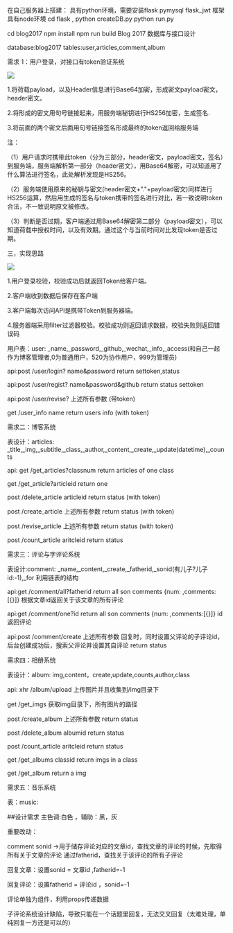 在自己服务器上搭建：
具有python环境，需要安装flask pymysql flask_jwt 框架具有node环境
cd flask ,
python createDB.py
python run.py

cd blog2017
npm install
npm run build
Blog 2017 数据库与接口设计

database:blog2017 tables:user,articles,comment,album

需求 1：用户登录，对接口有token验证系统

![](http://img.blog.csdn.net/20160723154518396?watermark/2/text/aHR0cDovL2Jsb2cuY3Nkbi5uZXQv/font/5a6L5L2T/fontsize/400/fill/I0JBQkFCMA==/dissolve/70/gravity/Center)

1.将荷载payload，以及Header信息进行Base64加密，形成密文payload密文，header密文。


2.将形成的密文用句号链接起来，用服务端秘钥进行HS256加密，生成签名.


3.将前面的两个密文后面用句号链接签名形成最终的token返回给服务端

注：

（1）用户请求时携带此token（分为三部分，header密文，payload密文，签名）到服务端，服务端解析第一部分（header密文），用Base64解密，可以知道用了什么算法进行签名，此处解析发现是HS256。

（2）服务端使用原来的秘钥与密文(header密文+"."+payload密文)同样进行HS256运算，然后用生成的签名与token携带的签名进行对比，若一致说明token合法，不一致说明原文被修改。

 （3）判断是否过期，客户端通过用Base64解密第二部分（payload密文），可以知道荷载中授权时间，以及有效期。通过这个与当前时间对比发现token是否过期。

三，实现思路

![](http://img.blog.csdn.net/20160723193343759?watermark/2/text/aHR0cDovL2Jsb2cuY3Nkbi5uZXQv/font/5a6L5L2T/fontsize/400/fill/I0JBQkFCMA==/dissolve/70/gravity/Center)

1.用户登录校验，校验成功后就返回Token给客户端。

2.客户端收到数据后保存在客户端

3.客户端每次访问API是携带Token到服务器端。

4.服务器端采用filter过滤器校验。校验成功则返回请求数据，校验失败则返回错误码

用户表：user: _name,_password,_github,_wechat,_info,_access(和自己一起作为博客管理者,0为普通用户，520为协作用户，999为管理员)

api:post /user/login? name&password return settoken,status 

api:post /user/regist? name&password&github return status settoken

api:post /user/revise? 上述所有参数 (带token)

get /user_info name return users info (with token)

需求二：博客系统

表设计：articles: _title,_img,_subtitle,_class,_author,_content,_create,_update(datetime),_counts

api:
get /get_articles?classnum return articles of one class

get /get_article?articleid return one 

post /delete_article articleid return status (with token)

post /create_article 上述所有参数 return status (with token)

post /revise_article 上述所有参数 return status (with token)

post /count_article aritcleid  return status
   

需求三：评论与字评论系统

表设计:comment: _name,_content,_create,_fatherid,_sonid(有儿子?儿子id:-1),_for 利用链表的结构

api:get /comment/all?fatherid return all son comments {num: ,comments:[{}]}  根据文章id返回关于该文章的所有评论


api:get /comment/one?id return all son comments {num: ,comments:[{}]}  id返回评论

api:post /comment/create 上述所有参数 回复时，同时设置父评论的子评论id，后台创建成功后，搜索父评论并设置其自评论 return status

需求四：相册系统

表设计：album: img,content，create,update,counts,author,class

api: xhr /album/upload 上传图片并且收集到/img目录下

get /get_imgs 获取img目录下，所有图片的路径
     
post /create_album 上述所有参数 return status

post /delete_album albumid return status 

post /count_article aritcleid  return status

get /get_albums classid return imgs in a class

get /get_album  return a img  

需求五：音乐系统

表：music:


##设计需求 
主色调:白色 ，辅助：黑，灰


重要改动：

comment sonid ->用于储存评论对应的文章id，查找文章的评论的时候，先取得所有关于文章的评论
通过fatherid，查找关于该评论的所有子评论

回复文章：设置sonid = 文章id ,fatherid=-1

回复评论：设置fatherid = 评论id ，sonid=-1

评论单独为组件，利用props传递数据

子评论系统设计缺陷，导致只能在一个话题里回复，无法交叉回复（太难处理，单纯回复一方还是可以的）
